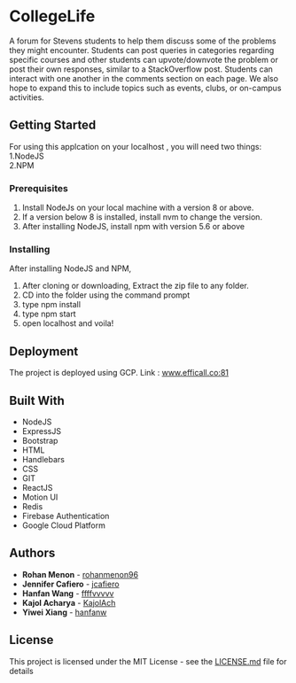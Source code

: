 # CollegeLife

A forum for Stevens students to help them discuss some of the problems they might encounter. Students can post queries in
categories regarding specific courses and other students can upvote/downvote the problem or post their own responses, similar to a StackOverflow post. Students can interact with one another in the comments section on each page. We also hope to expand this to include topics such as events, clubs, or on-campus activities.

## Getting Started

For using this applcation on your localhost , you will need two things: </br>
1.NodeJS<br/>
2.NPM

### Prerequisites

1. Install NodeJs on your local machine with a version 8 or above.
2. If a version below 8 is installed, install nvm to change the version.
3. After installing NodeJS, install npm with version 5.6 or above

### Installing

After installing NodeJS and NPM,
1. After cloning or downloading, Extract the zip file to any folder.
2. CD into the folder using the command prompt
3. type npm install
4. type npm start
5. open localhost and voila!

## Deployment

The project is deployed using GCP.
Link : www.efficall.co:81


## Built With

* NodeJS
* ExpressJS
* Bootstrap
* HTML
* Handlebars
* CSS
* GIT
* ReactJS
* Motion UI
* Redis
* Firebase Authentication
* Google Cloud Platform

## Authors

* **Rohan Menon** - [rohanmenon96](https://github.com/rohanmenon96)
* **Jennifer Cafiero** - [jcafiero](https://github.com/jcafiero)
* **Hanfan Wang** - [ffffvvvvv](https://github.com/ffffvvvvv)
* **Kajol Acharya** - [KajolAch](https://github.com/KajolAch)
* **Yiwei Xiang** - [hanfanw](https://github.com/hanfanw)

## License

This project is licensed under the MIT License - see the [LICENSE.md](LICENSE.md) file for details
